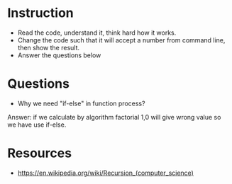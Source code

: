 ﻿# Instruction
* Read the code, understand it, think hard how it works.
* Change the code such that it will accept a number from command line, then show the result.
* Answer the questions below

# Questions
* Why we need "if-else" in function process?

Answer: if we calculate by algorithm factorial 1,0 will give wrong value so we have use if-else.


# Resources
* https://en.wikipedia.org/wiki/Recursion_(computer_science)